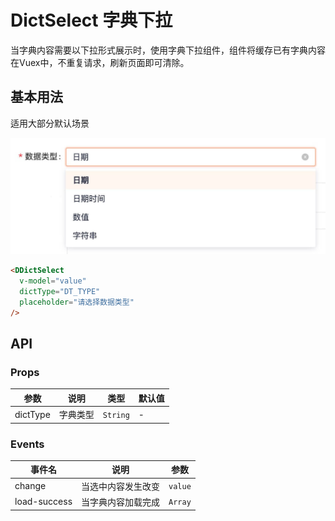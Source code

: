 # DictSelect 字典下拉

当字典内容需要以下拉形式展示时，使用字典下拉组件，组件将缓存已有字典内容在Vuex中，不重复请求，刷新页面即可清除。

## 基本用法

适用大部分默认场景

![avatar](./dict-select.jpg)

```html
<DDictSelect 
  v-model="value" 
  dictType="DT_TYPE" 
  placeholder="请选择数据类型"
/>
```


## API

### Props

|参数|说明|类型|默认值|
|---|---|---|---|
|dictType|字典类型|`String`|-|


### Events

|事件名|说明|参数|
|---|---|---|
|change|当选中内容发生改变|`value`|
|load-success|当字典内容加载完成|`Array`|
